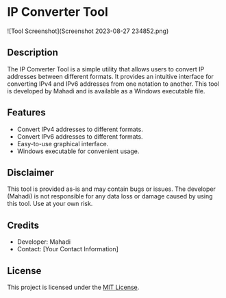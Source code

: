 # IP Converter Tool

![Tool Screenshot](Screenshot 2023-08-27 234852.png)

## Description

The IP Converter Tool is a simple utility that allows users to convert IP addresses between different formats. It provides an intuitive interface for converting IPv4 and IPv6 addresses from one notation to another. This tool is developed by Mahadi and is available as a Windows executable file.

## Features

- Convert IPv4 addresses to different formats.
- Convert IPv6 addresses to different formats.
- Easy-to-use graphical interface.
- Windows executable for convenient usage.



## Disclaimer

This tool is provided as-is and may contain bugs or issues. The developer (Mahadi) is not responsible for any data loss or damage caused by using this tool. Use at your own risk.

## Credits

- Developer: Mahadi
- Contact: [Your Contact Information]

## License

This project is licensed under the [MIT License](LICENSE).
